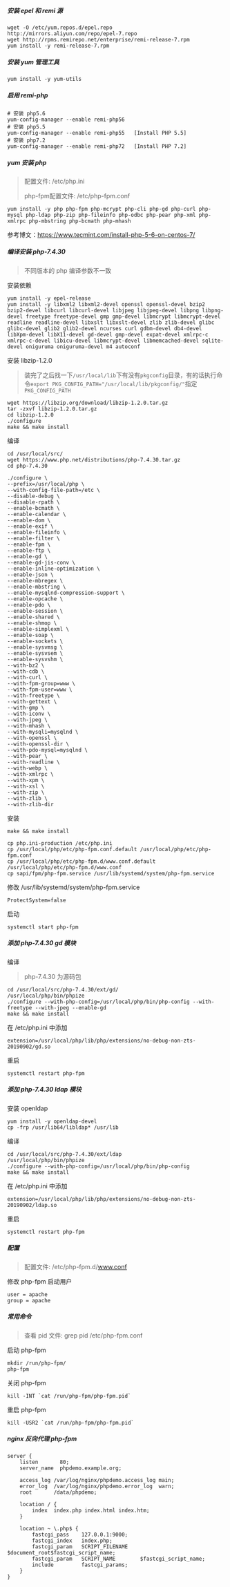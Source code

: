 ##### 安装 epel 和 remi 源

```
wget -O /etc/yum.repos.d/epel.repo http://mirrors.aliyun.com/repo/epel-7.repo
wget http://rpms.remirepo.net/enterprise/remi-release-7.rpm
yum install -y remi-release-7.rpm
```

##### 安装 yum 管理工具

```
yum install -y yum-utils
```

##### 启用 remi-php

```
# 安装 php5.6
yum-config-manager --enable remi-php56
# 安装 php5.5
yum-config-manager --enable remi-php55   [Install PHP 5.5]
# 安装 php7.2
yum-config-manager --enable remi-php72   [Install PHP 7.2]
```

##### yum 安装 php

> 配置文件: /etc/php.ini
>
> php-fpm配置文件: /etc/php-fpm.conf

```
yum install -y php php-fpm php-mcrypt php-cli php-gd php-curl php-mysql php-ldap php-zip php-fileinfo php-odbc php-pear php-xml php-xmlrpc php-mbstring php-bcmath php-mhash
```

参考博文：<https://www.tecmint.com/install-php-5-6-on-centos-7/>

##### 编译安装 php-7.4.30

> 不同版本的 php 编译参数不一致

安装依赖

```
yum install -y epel-release
yum install -y libxml2 libxml2-devel openssl openssl-devel bzip2 bzip2-devel libcurl libcurl-devel libjpeg libjpeg-devel libpng libpng-devel freetype freetype-devel gmp gmp-devel libmcrypt libmcrypt-devel readline readline-devel libxslt libxslt-devel zlib zlib-devel glibc glibc-devel glib2 glib2-devel ncurses curl gdbm-devel db4-devel libXpm-devel libX11-devel gd-devel gmp-devel expat-devel xmlrpc-c xmlrpc-c-devel libicu-devel libmcrypt-devel libmemcached-devel sqlite-devel oniguruma oniguruma-devel m4 autoconf
```

安装 libzip-1.2.0

> 装完了之后找一下`/usr/local/lib`下有没有`pkgconfig`目录，有的话执行命令`export PKG_CONFIG_PATH="/usr/local/lib/pkgconfig/"`指定`PKG_CONFIG_PATH`

```
wget https://libzip.org/download/libzip-1.2.0.tar.gz
tar -zxvf libzip-1.2.0.tar.gz
cd libzip-1.2.0
./configure
make && make install
```

编译

```
cd /usr/local/src/
wget https://www.php.net/distributions/php-7.4.30.tar.gz
cd php-7.4.30

./configure \
--prefix=/usr/local/php \
--with-config-file-path=/etc \
--disable-debug \
--disable-rpath \
--enable-bcmath \
--enable-calendar \
--enable-dom \
--enable-exif \
--enable-fileinfo \
--enable-filter \
--enable-fpm \
--enable-ftp \
--enable-gd \
--enable-gd-jis-conv \
--enable-inline-optimization \
--enable-json \
--enable-mbregex \
--enable-mbstring \
--enable-mysqlnd-compression-support \
--enable-opcache \
--enable-pdo \
--enable-session \
--enable-shared \
--enable-shmop \
--enable-simplexml \
--enable-soap \
--enable-sockets \
--enable-sysvmsg \
--enable-sysvsem \
--enable-sysvshm \
--with-bz2 \
--with-cdb \
--with-curl \
--with-fpm-group=www \
--with-fpm-user=www \
--with-freetype \
--with-gettext \
--with-gmp \
--with-iconv \
--with-jpeg \
--with-mhash \
--with-mysqli=mysqlnd \
--with-openssl \
--with-openssl-dir \
--with-pdo-mysql=mysqlnd \
--with-pear \
--with-readline \
--with-webp \
--with-xmlrpc \
--with-xpm \
--with-xsl \
--with-zip \
--with-zlib \
--with-zlib-dir
```

安装

```
make && make install

cp php.ini-production /etc/php.ini
cp /usr/local/php/etc/php-fpm.conf.default /usr/local/php/etc/php-fpm.conf
cp /usr/local/php/etc/php-fpm.d/www.conf.default /usr/local/php/etc/php-fpm.d/www.conf
cp sapi/fpm/php-fpm.service /usr/lib/systemd/system/php-fpm.service
```

修改 /usr/lib/systemd/system/php-fpm.service

```
ProtectSystem=false
```

启动

```
systemctl start php-fpm
```

##### 添加 php-7.4.30  gd 模块

编译

> php-7.4.30 为源码包

```
cd /usr/local/src/php-7.4.30/ext/gd/
/usr/local/php/bin/phpize
./configure --with-php-config=/usr/local/php/bin/php-config --with-freetype --with-jpeg --enable-gd 
make && make install
```

在 /etc/php.ini 中添加

```
extension=/usr/local/php/lib/php/extensions/no-debug-non-zts-20190902/gd.so
```

重启

```
systemctl restart php-fpm
```

##### 添加 php-7.4.30  ldap 模块

安装 openldap

```
yum install -y openldap-devel
cp -frp /usr/lib64/libldap* /usr/lib
```

编译

```
cd /usr/local/src/php-7.4.30/ext/ldap
/usr/local/php/bin/phpize
./configure --with-php-config=/usr/local/php/bin/php-config
make && make install
```

在 /etc/php.ini 中添加

```
extension=/usr/local/php/lib/php/extensions/no-debug-non-zts-20190902/ldap.so
```

重启

```
systemctl restart php-fpm
```

##### 配置

> 配置文件: /etc/php-fpm.d/www.conf

修改 php-fpm 启动用户

```
user = apache
group = apache
```

##### 常用命令

> 查看 pid 文件: grep pid /etc/php-fpm.conf

启动 php-fpm

```
mkdir /run/php-fpm/
php-fpm
```

关闭 php-fpm

```
kill -INT `cat /run/php-fpm/php-fpm.pid`
```

重启 php-fpm

```
kill -USR2 `cat /run/php-fpm/php-fpm.pid`
```

##### nginx 反向代理 php-fpm

```
server {
    listen       80;
    server_name  phpdemo.example.org;
    
    access_log /var/log/nginx/phpdemo.access_log main;
    error_log  /var/log/nginx/phpdemo.error_log  warn;
    root       /data/phpdemo;
    
    location / {
        index  index.php index.html index.htm;
    }
    
    location ~ \.php$ {
    	fastcgi_pass    127.0.0.1:9000;
	    fastcgi_index   index.php;
	    fastcgi_param   SCRIPT_FILENAME    $document_root$fastcgi_script_name;
	    fastcgi_param   SCRIPT_NAME        $fastcgi_script_name;
	    include         fastcgi_params;
    }
}
```

